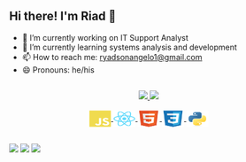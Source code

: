## Hi there! I'm Riad 👋

- 🔭 I’m currently working on IT Support Analyst
- 🌱 I’m currently learning systems analysis and development
- 📫 How to reach me: ryadsonangelo1@gmail.com
- 😄 Pronouns: he/his

##

<div align="center">
<a href="https://github.com/riadcodess">
<img height="160em" src="http://github-readme-stats.vercel.app/api?username=riadcodess&show_icons=true&theme=dark&title_color=7015d1&text_color=7015d1&include_all_commits=true&count_private=true"/>
<img height="160em" src="http://github-readme-stats.vercel.app/api/top-langs/?username=riadcodess&layout=compact&langs_count=16&theme=dark&title_color=7015d1&text_color=7015d1"/>
</div>

<div style="display: inline_block" align="center"><br>
  <img align="center" alt="Riad-Js" height="30" width="40" src="https://raw.githubusercontent.com/devicons/devicon/master/icons/javascript/javascript-plain.svg">
  <img align="center" alt="Riad-React" height="30" width="40" src="https://raw.githubusercontent.com/devicons/devicon/master/icons/react/react-original.svg">
  <img align="center" alt="Riad-HTML" height="30" width="40" src="https://raw.githubusercontent.com/devicons/devicon/master/icons/html5/html5-original.svg">
  <img align="center" alt="Riad-CSS" height="30" width="40" src="https://raw.githubusercontent.com/devicons/devicon/master/icons/css3/css3-original.svg">
  <img align="center" alt="Riad-Python" height="30" width="40" src="https://raw.githubusercontent.com/devicons/devicon/master/icons/python/python-original.svg">
</div>

##

<div> 
  <a href="https://instagram.com/rafaballerini" target="_blank"><img src="https://img.shields.io/badge/-Instagram-%23E4405F?style=for-the-badge&logo=instagram&logoColor=white" target="_blank"></a>
  <a href="mailto:ryadsonangelo1@gmail.com"><img src="https://img.shields.io/badge/-Gmail-%23333?style=for-the-badge&logo=gmail&logoColor=white" target="_blank"></a>
  <a href="https://www.linkedin.com/in/ryadson-angelo" target="_blank"><img src="https://img.shields.io/badge/-LinkedIn-%230077B5?style=for-the-badge&logo=linkedin&logoColor=white" target="_blank"></a> 
  
</div>
